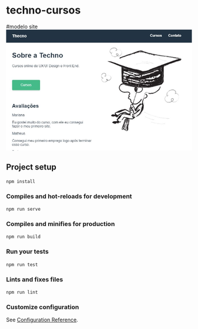 # techno-cursos

#modelo site
![alt text](https://raw.githubusercontent.com/felipefabricio31/techno-cursos-vue/master/src/assets/Thecno-cursos.JPG)


## Project setup
```
npm install
```

### Compiles and hot-reloads for development
```
npm run serve
```

### Compiles and minifies for production
```
npm run build
```

### Run your tests
```
npm run test
```

### Lints and fixes files
```
npm run lint
```

### Customize configuration
See [Configuration Reference](https://cli.vuejs.org/config/).
